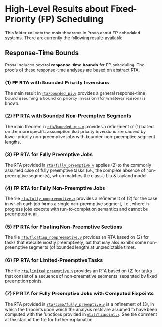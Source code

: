 # High-Level Results about Fixed-Priority (FP) Scheduling

This folder collects the main theorems in Prosa about FP-scheduled systems. There are currently the following results available.


## Response-Time Bounds

Prosa includes several **response-time bounds** for FP scheduling. The proofs of these response-time analyses are based on abstract RTA.

### (1) FP RTA with Bounded Priority Inversions

The main result in [`rta/bounded_pi.v`](rta/bounded_pi.v) provides a general response-time bound assuming a bound on priority inversion (for whatever reason) is known.

### (2) FP RTA with Bounded Non-Preemptive Segments

The main theorem in [`rta/bounded_nps.v`](rta/bounded_nps.v) provides a refinement of (1) based on the more specific assumption that priority inversions are caused by lower-priority non-preemptive jobs with bounded non-preemptive segment lengths. 

### (3) FP RTA for Fully Preemptive Jobs

The RTA provided in [`rta/fully_preemptive.v`](rta/fully_preemptive.v) applies (2) to the commonly assumed case of fully preemptive tasks (i.e., the complete absence of non-preemptive segments), which matches the classic Liu & Layland model. 

### (4) FP RTA for Fully Non-Preemptive Jobs

The file [`rta/fully_nonpreemptive.v`](rta/fully_nonpreemptive.v) provides a refinement of (2) for the case in which each job forms a single non-preemptive segment, i.e., where in-progress jobs execute with run-to-completion semantics and cannot be preempted at all.

### (5) FP RTA for Floating Non-Preemptive Sections

The file [`rta/floating_nonpreemptive.v`](rta/floating_nonpreemptive.v) provides an RTA based on (2) for tasks that execute mostly preemptively, but that may also exhibit some non-preemptive segments (of bounded length) at unpredictable times. 

### (6) FP RTA for Limited-Preemptive Tasks

The file [`rta/limited_preemptive.v`](rta/limited_preemptive.v) provides an RTA based on (2) for tasks that consist of a sequence of non-preemptive segments, separated by fixed preemption points. 

### (7) FP RTA for Fully Preemptive Jobs with Computed Fixpoints

The RTA provided in [`rta/comp/fully_preemptive.v`](rta/comp/fully_preemptive.v) is a refinement of (3), in which the fixpoints upon which the analysis rests are assumed to have been computed with the functions provided in [`util/fixpoint.v`](../../util/fixpoint.v). See the comment at the start of the file for further explanation. 
